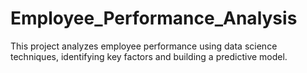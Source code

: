 # Employee_Performance_Analysis
This project analyzes employee performance using data science techniques, identifying key factors and building a predictive model.
